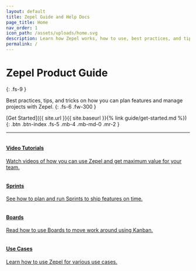 ```yaml
---
layout: default
title: Zepel Guide and Help Docs
page_title: Home
nav_order: 1
icon_path: /assets/uploads/home.svg
description: Learn how Zepel works, how to use, best practices, and tips to get maximum value out of Zepel with docs and product guide.
permalink: /
---
```


# Zepel Product Guide
{: .fs-9 }

Best practices, tips, and tricks on how you can plan features and manage projects with Zepel.
{: .fs-6 .fw-300 }

[Get Started]({{ site.url }}{{ site.baseurl }}{% link guide/get-started.md %}){: .btn .btn-index .fs-5 .mb-4 .mb-md-0 .mr-2 }

---

<div class="row">
<div class="column">
<div class="card">
    <a href="{{ site.url }}{{ site.baseurl }}/videos/">
    <h4 class="card-title"><b>Video Tutorials</b></h4> 
    <p>Watch videos of how you can use Zepel and get maximum value for your team.</p> 
    </a>
</div>
</div>

<div class="column">
<div class="card">
    <a href="{{ site.url }}{{ site.baseurl }}/sprints/">
    <h4 class="card-title"><b>Sprints</b></h4> 
    <p>See how to plan and run Sprints to ship features on time.</p> 
    </a>
</div>
</div>
</div>

<div class="row">
<div class="column">
<div class="card">
    <a href="{{ site.url }}{{ site.baseurl }}/boards/">
    <h4 class="card-title"><b>Boards</b></h4> 
    <p>Read how to use Boards to move work around using Kanban.</p> 
    </a>
</div>
</div>

<div class="column">
<div class="card">
    <a href="{{ site.url }}{{ site.baseurl }}/use-cases/">
    <h4 class="card-title"><b>Use Cases</b></h4> 
    <p>Learn how to use Zepel for various use cases.</p> 
    </a>
</div>
</div>
</div>